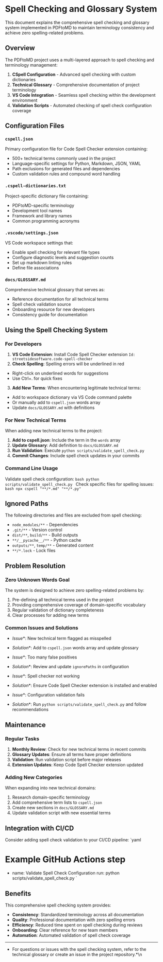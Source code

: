 # Spell Checking and Glossary System

This document explains the comprehensive spell checking and glossary system implemented in PDFtoMD to maintain terminology consistency and achieve zero spelling-related problems.

## Overview

The PDFtoMD project uses a multi-layered approach to spell checking and terminology management:

1. **CSpell Configuration** - Advanced spell checking with custom dictionaries
2. **Technical Glossary** - Comprehensive documentation of project terminology
3. **VS Code Integration** - Seamless spell checking within the development environment
4. **Validation Scripts** - Automated checking of spell check configuration coverage

## Configuration Files

### `cspell.json`

Primary configuration file for Code Spell Checker extension containing:
- 500+ technical terms commonly used in the project
- Language-specific settings for Python, Markdown, JSON, YAML
- Path exclusions for generated files and dependencies
- Custom validation rules and compound word handling

### `.cspell-dictionaries.txt`

Project-specific dictionary file containing:
- PDFtoMD-specific terminology
- Development tool names
- Framework and library names
- Common programming acronyms

### `.vscode/settings.json`

VS Code workspace settings that:
- Enable spell checking for relevant file types
- Configure diagnostic levels and suggestion counts
- Set up markdown linting rules
- Define file associations

### `docs/GLOSSARY.md`

Comprehensive technical glossary that serves as:
- Reference documentation for all technical terms
- Spell check validation source
- Onboarding resource for new developers
- Consistency guide for documentation

## Using the Spell Checking System

### For Developers

1. **VS Code Extension**: Install Code Spell Checker extension
`
 Id: streetsidesoftware.code-spell-checker
`
2. **Check Spelling**: Spelling errors will be underlined in red
 - Right-click on underlined words for suggestions
 - Use Ctrl+. for quick fixes

3. **Add New Terms**: When encountering legitimate technical terms:
 - Add to workspace dictionary via VS Code command palette
 - Or manually add to `cspell.json` words array
 - Update `docs/GLOSSARY.md` with definitions

### For New Technical Terms

When adding new technical terms to the project:

1. **Add to cspell.json**: Include the term in the `words` array
2. **Update Glossary**: Add definition to `docs/GLOSSARY.md`
3. **Run Validation**: Execute `python scripts/validate_spell_check.py`
4. **Commit Changes**: Include spell check updates in your commits

### Command Line Usage

Validate spell check configuration:
`bash
python scripts/validate_spell_check.py
`
Check specific files for spelling issues:
`bash
npx cspell "**/*.md" "**/*.py"
`

## Ignored Paths

The following directories and files are excluded from spell checking:
- `node_modules/**` - Dependencies
- `.git/**` - Version control
- `dist/**`, `build/**` - Build outputs
- `**/__pycache__/**` - Python cache
- `outputs/**`, `temp/**` - Generated content
- `**/*.lock` - Lock files

## Problem Resolution

### Zero Unknown Words Goal

The system is designed to achieve zero spelling-related problems by:
1. Pre-defining all technical terms used in the project
2. Providing comprehensive coverage of domain-specific vocabulary
3. Regular validation of dictionary completeness
4. Clear processes for adding new terms

### Common Issues and Solutions

- *Issue**: New technical term flagged as misspelled
- *Solution**: Add to `cspell.json` words array and update glossary

- *Issue**: Too many false positives
- *Solution**: Review and update `ignorePaths` in configuration

- *Issue**: Spell checker not working
- *Solution**: Ensure Code Spell Checker extension is installed and enabled

- *Issue**: Configuration validation fails
- *Solution**: Run `python scripts/validate_spell_check.py` and follow recommendations

## Maintenance

### Regular Tasks

1. **Monthly Review**: Check for new technical terms in recent commits
2. **Glossary Updates**: Ensure all terms have proper definitions
3. **Validation**: Run validation script before major releases
4. **Extension Updates**: Keep Code Spell Checker extension updated

### Adding New Categories

When expanding into new technical domains:
1. Research domain-specific terminology
2. Add comprehensive term lists to `cspell.json`
3. Create new sections in `docs/GLOSSARY.md`
4. Update validation script with new essential terms

## Integration with CI/CD

Consider adding spell check validation to your CI/CD pipeline:
`yaml

# Example GitHub Actions step

- name: Validate Spell Check Configuration
 run: python scripts/validate_spell_check.py
`

## Benefits

This comprehensive spell checking system provides:

- **Consistency**: Standardized terminology across all documentation
- **Quality**: Professional documentation with zero spelling errors
- **Efficiency**: Reduced time spent on spell checking during reviews
- **Onboarding**: Clear reference for new team members
- **Automation**: Automated validation of spell check coverage

- --

- For questions or issues with the spell checking system, refer to the technical glossary or create an issue in the project repository.*\n
